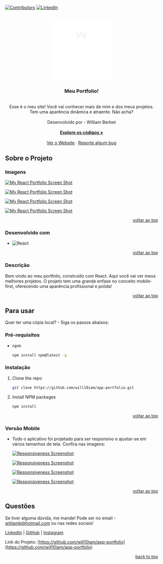 <a name="readme-top"></a>

  <!-- PROJECT SHIELDS -->

[![Contributors][contributors-shield]][contributors-url]
[![LinkedIn][linkedin-shield]][linkedin-url]

  <!-- PROJECT LOGO -->

  <br />
  <div align="center">
    <a href="https://github.com/will10iam/app-portfolio">
      <img src="src/Assets/logo.svg" alt="Logo" width="200" height="200">
    </a>
    <h3 align="center">Meu Portfolio!</h3>
    <p align="center">
    <br/>
Esse é o meu site!  Você vai conhecer mais de mim e dos meus projetos.  Tem uma aparência dinâmica e atraente. Não acha? <br/>
      <br/>
      Desenvolvido por - William Berbet
      <br/>
      <br/>
      <a href="https://github.com/will10iam/app-portfolio"><strong>Explore os códigos »</strong></a>
      <br/>
      <br/>
      <a href="https://wiillportfolio.netlify.app/">Ver o Website</a>
      ·
      <a href="https://github.com/will10iam/app-portfolio/issues">Reporte algum bug</a>
    </p>
  </div>
  

  
  <!-- ABOUT THE PROJECT -->
  
  ## Sobre o Projeto
  
  ### Imagens
  
  [![My React Portfolio Screen Shot][product-screenshot]](https://wiillportfolio.netlify.app/)

[![My React Portfolio Screen Shot][product-screenshot2]](https://wiillportfolio.netlify.app/)

[![My React Portfolio Screen Shot][product-screenshot3]](https://wiillportfolio.netlify.app/)

[![My React Portfolio Screen Shot][product-screenshot4]](https://wiillportfolio.netlify.app/)

  <p align="right"><a href="#readme-top">voltar ao top</a></p>
  
  ### Desenvolvido com
  
  - ![React](https://img.shields.io/badge/React-20232A?style=for-the-badge&logo=React&logoColor=61DAFB)

  <p align="right"><a href="#readme-top">voltar ao top</a></p>
  
  ### Descrição
  
  Bem vindo ao meu portfolio, construído com React. Aqui você vai ver meus melhores projetos. O projeto tem uma grande enfase no conceito mobile-first, oferecendo uma aparência profissional e polida!
  
  <p align="right"><a href="#readme-top">voltar ao top</a></p>

<!-- GETTING STARTED -->

## Para usar

Quer ter uma cópia local?  - Siga os passos abaixos:

### Pré-requisitos

- npm
  ```sh
  npm install npm@latest -g
  ```

### Instalação

1. Clone the repo
   ```sh
   git clone https://github.com/will10iam/app-portfolio.git
   ```
2. Install NPM packages
   ```sh
   npm install
   ```

  <p align="right"><a href="#readme-top">voltar ao top</a></p>
  
  
  ### Versão Mobile
  
  - Todo o aplicativo foi projetado para ser responsivo e ajustar-se em vários tamanhos de tela. Confira nas imagens:
  
    [![Responsiveness Screenshot][responsive-screenshot]](https://michaelyeates.co.uk)
    
    [![Responsiveness Screenshot][responsive-screenshot2]](https://michaelyeates.co.uk)

    [![Responsiveness Screenshot][responsive-screenshot3]](https://michaelyeates.co.uk)

    [![Responsiveness Screenshot][responsive-screenshot4]](https://michaelyeates.co.uk)

  <p align="right"><a href="#readme-top">voltar ao top</a></p>
  
<!-- QUESTIONS -->
  
## Questões

Se tiver alguma dúvida, me mande!  Pode ser no email - <a href="mailto:wiiliamb@hotmail.com">wiiliamb@hotmail.com</a> ou nas redes sociais!

<a href="https://www.linkedin.com/in/william-berbet/">LinkedIn</a> | <a href="https://github.com/will10iam">GitHub</a> | <a href="https://www.instagram.com/willnasredes/">Instagram</a>

Link do Projeto: [https://github.com/will10iam/app-portfolio](https://github.com/will10iam/app-portfolio)

  <p align="right"><a href="#readme-top">back to top</a></p>
  
  <!-- MARKDOWN LINKS & IMAGES -->

[contributors-shield]: https://img.shields.io/github/contributors/mdyeates/my-portfolio.svg?style=for-the-badge
[contributors-url]: https://github.com/mdyeates/my-portfolio/graphs/contributors
[forks-shield]: https://img.shields.io/github/forks/mdyeates/my-portfolio.svg?style=for-the-badge
[forks-url]: https://github.com/mdyeates/my-portfolio/network/members
[stars-shield]: https://img.shields.io/github/stars/mdyeates/my-portfolio.svg?style=for-the-badge
[stars-url]: https://github.com/mdyeates/my-portfolio/stargazers
[issues-shield]: https://img.shields.io/github/issues/mdyeates/my-portfolio.svg?style=for-the-badge
[issues-url]: https://github.com/mdyeates/my-portfolio/issues
[license-shield]: https://img.shields.io/github/license/mdyeates/my-portfolio.svg?style=for-the-badge
[license-url]: https://github.com/mdyeates/my-portfolio/blob/main/LICENSE.md
[linkedin-shield]: https://img.shields.io/badge/-LinkedIn-black.svg?style=for-the-badge&logo=linkedin&colorB=555
[linkedin-url]: https://linkedin.com/in/mdyeates

  <!-- UPDATE PLACEHOLDER IMAGES HERE -->

[product-screenshot]: src/images/screenshot.png
[product-screenshot2]: src/images/screenshot2.png
[product-screenshot3]: src/images/screenshot3.png
[product-screenshot4]: src/images/screenshot4.png
[responsive-screenshot]: src/images/mobile-screenshot.png
[responsive-screenshot2]: src/images/mobile-screenshot2.png
[responsive-screenshot3]: src/images/mobile-screenshot3.png
[responsive-screenshot4]: src/images/mobile-screenshot4.png
